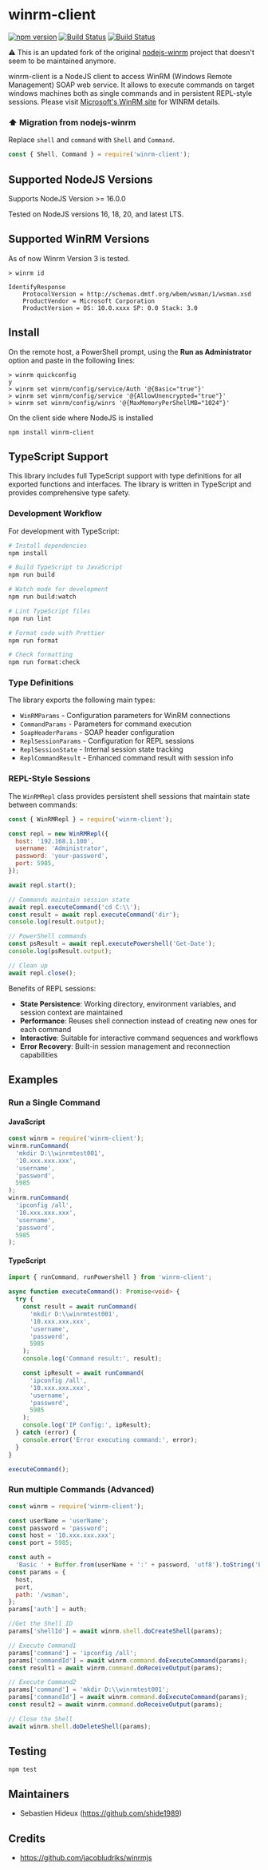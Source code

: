 # winrm-client

[![npm version](https://badge.fury.io/js/winrm-client.svg)](https://badge.fury.io/js/winrm-client)
[![Build Status](https://travis-ci.org/shide1989/winrm-client.svg?branch=master)](https://travis-ci.org/shide1989/winrm-client)
[![Build Status](https://dev.azure.com/SHONEJACOB/SHONEJACOB/_apis/build/status/shide1989.winrm-client?branchName=master)](https://dev.azure.com/SHONEJACOB/SHONEJACOB/_build/latest?definitionId=1?branchName=master)

⚠️ This is an updated fork of the original [nodejs-winrm](https://github.com/shoneslab/nodejs-winrm) project that doesn't seem to be maintained anymore.

winrm-client is a NodeJS client to access WinRM (Windows Remote Management) SOAP web service. It allows to execute commands on target windows machines both as single commands and in persistent REPL-style sessions.
Please visit [Microsoft's WinRM site](http://msdn.microsoft.com/en-us/library/aa384426.aspx) for WINRM details.

### ⬆️ Migration from nodejs-winrm

Replace `shell` and `command` with `Shell` and `Command`.

```javascript
const { Shell, Command } = require('winrm-client');
```

## Supported NodeJS Versions

Supports NodeJS Version >= 16.0.0

Tested on NodeJS versions 16, 18, 20, and latest LTS.

## Supported WinRM Versions

As of now Winrm Version 3 is tested.

```
> winrm id

IdentifyResponse
    ProtocolVersion = http://schemas.dmtf.org/wbem/wsman/1/wsman.xsd
    ProductVendor = Microsoft Corporation
    ProductVersion = OS: 10.0.xxxx SP: 0.0 Stack: 3.0
```

## Install

On the remote host, a PowerShell prompt, using the **Run as Administrator** option and paste in the following lines:

```
> winrm quickconfig
y
> winrm set winrm/config/service/Auth '@{Basic="true"}'
> winrm set winrm/config/service '@{AllowUnencrypted="true"}'
> winrm set winrm/config/winrs '@{MaxMemoryPerShellMB="1024"}'
```

On the client side where NodeJS is installed

`npm install winrm-client`

## TypeScript Support

This library includes full TypeScript support with type definitions for all exported functions and interfaces. The library is written in TypeScript and provides comprehensive type safety.

### Development Workflow

For development with TypeScript:

```bash
# Install dependencies
npm install

# Build TypeScript to JavaScript
npm run build

# Watch mode for development
npm run build:watch

# Lint TypeScript files
npm run lint

# Format code with Prettier
npm run format

# Check formatting
npm run format:check
```

### Type Definitions

The library exports the following main types:

- `WinRMParams` - Configuration parameters for WinRM connections
- `CommandParams` - Parameters for command execution
- `SoapHeaderParams` - SOAP header configuration
- `ReplSessionParams` - Configuration for REPL sessions
- `ReplSessionState` - Internal session state tracking
- `ReplCommandResult` - Enhanced command result with session info

### REPL-Style Sessions

The `WinRMRepl` class provides persistent shell sessions that maintain state between commands:

```javascript
const { WinRMRepl } = require('winrm-client');

const repl = new WinRMRepl({
  host: '192.168.1.100',
  username: 'Administrator',
  password: 'your-password',
  port: 5985,
});

await repl.start();

// Commands maintain session state
await repl.executeCommand('cd C:\\');
const result = await repl.executeCommand('dir');
console.log(result.output);

// PowerShell commands
const psResult = await repl.executePowershell('Get-Date');
console.log(psResult.output);

// Clean up
await repl.close();
```

Benefits of REPL sessions:

- **State Persistence**: Working directory, environment variables, and session context are maintained
- **Performance**: Reuses shell connection instead of creating new ones for each command
- **Interactive**: Suitable for interactive command sequences and workflows
- **Error Recovery**: Built-in session management and reconnection capabilities

## Examples

### Run a Single Command

#### JavaScript

```javascript
const winrm = require('winrm-client');
winrm.runCommand(
  'mkdir D:\\winrmtest001',
  '10.xxx.xxx.xxx',
  'username',
  'password',
  5985
);
winrm.runCommand(
  'ipconfig /all',
  '10.xxx.xxx.xxx',
  'username',
  'password',
  5985
);
```

#### TypeScript

```typescript
import { runCommand, runPowershell } from 'winrm-client';

async function executeCommand(): Promise<void> {
  try {
    const result = await runCommand(
      'mkdir D:\\winrmtest001',
      '10.xxx.xxx.xxx',
      'username',
      'password',
      5985
    );
    console.log('Command result:', result);

    const ipResult = await runCommand(
      'ipconfig /all',
      '10.xxx.xxx.xxx',
      'username',
      'password',
      5985
    );
    console.log('IP Config:', ipResult);
  } catch (error) {
    console.error('Error executing command:', error);
  }
}

executeCommand();
```

### Run multiple Commands (Advanced)

```javascript
const winrm = require('winrm-client');

const userName = 'userName';
const password = 'password';
const host = '10.xxx.xxx.xxx';
const port = 5985;

const auth =
  'Basic ' + Buffer.from(userName + ':' + password, 'utf8').toString('base64');
const params = {
  host,
  port,
  path: '/wsman',
};
params['auth'] = auth;

//Get the Shell ID
params['shellId'] = await winrm.shell.doCreateShell(params);

// Execute Command1
params['command'] = 'ipconfig /all';
params['commandId'] = await winrm.command.doExecuteCommand(params);
const result1 = await winrm.command.doReceiveOutput(params);

// Execute Command2
params['command'] = 'mkdir D:\\winrmtest001';
params['commandId'] = await winrm.command.doExecuteCommand(params);
const result2 = await winrm.command.doReceiveOutput(params);

// Close the Shell
await winrm.shell.doDeleteShell(params);
```

## Testing

`npm test`

## Maintainers

- Sebastien Hideux (https://github.com/shide1989)

## Credits

- https://github.com/jacobludriks/winrmjs
